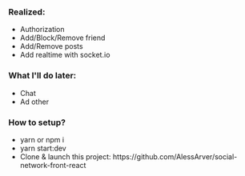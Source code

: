 <h3>Realized:</h3>
<ul>
  <li>Authorization</li>
  <li>Add/Block/Remove friend</li>
  <li>Add/Remove posts</li>
  <li>Add realtime with socket.io</li>
</ul>

<h3>What I'll do later:</h3>
<ul>
  <li>Chat</li>
  <li>Ad other</li>
</ul>

<h3>How to setup?</h3>
<ul>
  <li>yarn or npm i</li>
  <li>yarn start:dev</li>
  <li>Clone & launch this project: https://github.com/AlessArver/social-network-front-react</li>
</ul>
